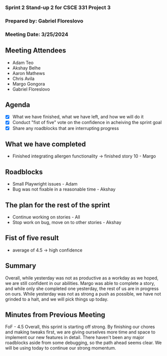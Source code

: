 ### Sprint 2 Stand-up 2 for CSCE 331 Project 3
### Prepared by: Gabriel Floreslovo
### Meeting Date: 3/25/2024

## Meeting Attendees
- Adam Teo
- Akshay Belhe
- Aaron Mathews
- Chris Avila
- Margo Gongora
- Gabriel Floreslovo

## Agenda
- [x] What we have finished, what we have left, and how we will do it
- [x] Conduct "fist of five" vote on the confidence in acheiving the sprint goal
- [x] Share any roadblocks that are interrupting progress 

## What we have completed
- Finished integrating allergen functionality -> finished story 10 - Margo

## Roadblocks
- Small Playwright issues - Adam
- Bug was not fixable in a reasonable time - Akshay

## The plan for the rest of the sprint
- Continue working on stories - All
- Stop work on bug, move on to other stories - Akshay

## Fist of five result 
- average of 4.5 -> high confidence

## Summary
Overall, while yesterday was not as productive as a workday as we hoped, we are still confident in our abilities. Margo was able to complete a story, and while only she completed one yesterday, the rest of us are in progress on ours. While yesterday was not as strong a push as possible, we have not grinded to a halt, and we will pick things up today. 

## Minutes from Previous Meeting
FoF - 4.5
Overall, this sprint is starting off strong. By finishing our chores and making tweaks first, we are giving ourselves more time and space to implement our new features in detail. There haven't been any major roadblocks aside from some debugging, so the path ahead seems clear. We will be using today to continue our strong momentum. 